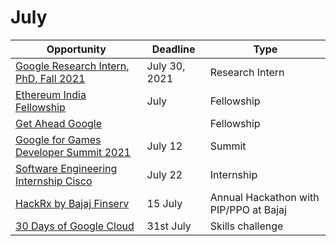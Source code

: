 # July

Opportunity|Deadline|Type
----|-----|-----
[Google Research Intern, PhD, Fall 2021](https://careers.google.com/jobs/results/72189721129689798/) | July 30, 2021 | Research Intern
[Ethereum India Fellowship](https://ethereumindiafellowship.devfolio.co/) | July | Fellowship
[Get Ahead Google](https://events.withgoogle.com/get-ahead-apac-2019/#content) |  | Fellowship
[Google for Games Developer Summit 2021](https://developersonair.withgoogle.com/events/game-dev-summit-2021) | July 12 | Summit
[Software Engineering Internship Cisco](https://dare2compete.com/internship/software-engineering-internship-cisco-183203?lb=G0Ozofw) | July 22 | Internship
[HackRx by Bajaj Finserv](https://hackrx.in/) | 15 July | Annual Hackathon with PIP/PPO at Bajaj
[30 Days of Google Cloud](https://inthecloud.withgoogle.com/google-cloud-skills/register.html?utm_source=google&utm_medium=blog&utm_campaign=FY21-Q1-global-trainingandenablement-website-other-skills_challenge&utm_content=q1rollup) | 31st July | Skills challenge
